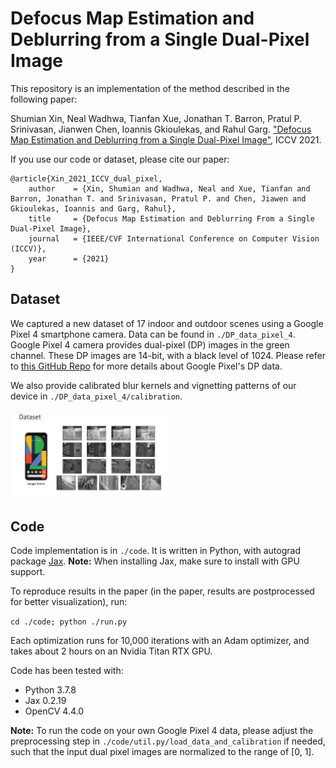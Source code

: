 # Defocus Map Estimation and Deblurring from a Single Dual-Pixel Image

This repository is an implementation of the method described in the following paper:

Shumian Xin, Neal Wadhwa, Tianfan Xue, Jonathan T. Barron, Pratul P. Srinivasan, Jianwen Chen, Ioannis Gkioulekas, and Rahul Garg. ["Defocus Map Estimation and Deblurring from a Single Dual-Pixel Image"](http://imaging.cs.cmu.edu/dual_pixels/), ICCV 2021.

If you use our code or dataset, please cite our paper:
```
@article{Xin_2021_ICCV_dual_pixel,
    author    = {Xin, Shumian and Wadhwa, Neal and Xue, Tianfan and Barron, Jonathan T. and Srinivasan, Pratul P. and Chen, Jiawen and Gkioulekas, Ioannis and Garg, Rahul},
    title     = {Defocus Map Estimation and Deblurring From a Single Dual-Pixel Image},
    journal   = {IEEE/CVF International Conference on Computer Vision (ICCV)},
    year      = {2021}
}
```

## Dataset

We captured a new dataset of 17 indoor and outdoor scenes using a Google Pixel 4 smartphone camera. Data can be found in ```./DP_data_pixel_4```.
Google Pixel 4 camera provides dual-pixel (DP) images in the green channel. These DP images are 14-bit, with a black level of 1024. Please refer to [this GitHub Repo](https://github.com/google-research/google-research/tree/master/dual_pixels) for more details about Google Pixel's DP data.

We also provide calibrated blur kernels and vignetting patterns of our device in ```./DP_data_pixel_4/calibration```.

<img src="./figures/dataset.jpg" width="50%"/>

## Code

Code implementation is in ```./code```. It is written in Python, with autograd package [Jax](https://github.com/google/jax). **Note:** When installing Jax, make sure to install with GPU support.

To reproduce results in the paper  (in the paper, results are postprocessed for better visualization), run:

```cd ./code; python ./run.py```

Each optimization runs for 10,000 iterations with an Adam optimizer, and takes about 2 hours on an Nvidia Titan RTX GPU.

Code has been tested with:
* Python 3.7.8
* Jax 0.2.19
* OpenCV 4.4.0

**Note:** To run the code on your own Google Pixel 4 data, please adjust the preprocessing step in ```./code/util.py/load_data_and_calibration``` if needed, such that the input dual pixel images are normalized to the range of [0, 1].